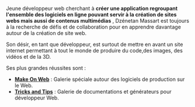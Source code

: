 Jeune développeur web cherchant à **créer une application regroupant l'ensemble des logiciels en ligne pouvant servir à la création de sites webs mais aussi de contenus multimédias** , Dzénetan Massart est toujours à la recherche de défis et de collaboration pour en apprendre davantage autour de la création de site web.

Son désir, en tant que développeur, est surtout de mettre en avant un site internet permettant à tout le monde de produire du code,des images, des vidéos et de la 3D.

Ses plus grandes réussites sont :

* **[Make On Web](https://dzenetanmassart.github.io/MakeOnWeb/)** : Galerie spéciale autour des logiciels de production sur le Web.
* **[Tricks and Tips](https://dzenetanmassart.github.io/Tricks-and-Tips/)** : Galerie de documentations et générateurs pour développeur Web.
